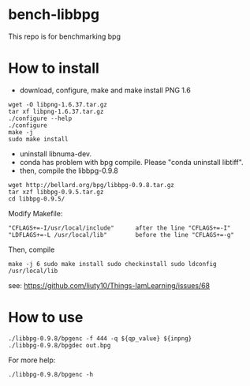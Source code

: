 # bench-libbpg

This repo is for benchmarking bpg

# How to install
- download, configure, make and make install PNG 1.6
```
wget -O libpng-1.6.37.tar.gz
tar xf libpng-1.6.37.tar.gz
./configure --help
./configure
make -j
sudo make install
```
- uninstall libnuma-dev.
- conda has problem with bpg compile. Please "conda uninstall libtiff".
- then, compile the libbpg-0.9.8
```
wget http://bellard.org/bpg/libbpg-0.9.8.tar.gz
tar xzf libbpg-0.9.5.tar.gz
cd libbpg-0.9.5/
```
Modify Makefile:
```
"CFLAGS+=-I/usr/local/include"      after the line "CFLAGS+=-I"
"LDFLAGS+=-L /usr/local/lib"        before the line "CFLAGS+=-g"
```
Then, compile
```
make -j 6 sudo make install sudo checkinstall sudo ldconfig /usr/local/lib
```
see: https://github.com/liuty10/Things-IamLearning/issues/68

# How to use
```
./libbpg-0.9.8/bpgenc -f 444 -q ${qp_value} ${inpng}
./libbpg-0.9.8/bpgdec out.bpg
```
For more help:
```
./libbpg-0.9.8/bpgenc -h 
```
